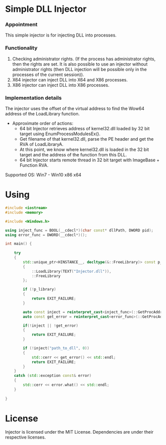 # Simple DLL Injector

### Appointment
This simple injector is for injecting DLL into processes.

###  Functionality
1. Checking administrator rights. (If the process has administrator rights, then the rights are set. It is also possible to use an injector without administrator rights (then DLL injection will be possible only in the processes of the current session)).
2. X64 injector can inject DLL into X64 and X86 processes.
3. X86 injector can inject DLL into X86 processes.

###  Implementation details
The injector uses the offset of the virtual address to find the Wow64 address of the LoadLibrary function.<br>
-   Approximate order of actions:  
    -   64 bit Injector retrieves address of kernel32.dll loaded by 32 bit target using EnumProcessModulesEx().
    -   Get filename of that kernel32.dll, parse the PE header and get the RVA of LoadLibraryA.
    -   At this point, we know where kernel32.dll is loaded in the 32 bit target and the address of the function from this DLL.
    -   64 bit Injector starts remote thread in 32 bit target with ImageBase + Function RVA.
    
Supported OS: Win7 - Win10 x86 x64

# Using

``` c++
#include <iostream>
#include <memory>

#include <Windows.h>

using inject_func = BOOL(__cdecl*)(char const* dllPath, DWORD pid);
using error_func = DWORD(__cdecl*)();

int main() {
	
	try
	{
		std::unique_ptr<HINSTANCE__, decltype(&::FreeLibrary)> const p_library
		{
			::LoadLibrary(TEXT("Injector.dll")),
			::FreeLibrary
		};

		if (!p_library)
		{
			return EXIT_FAILURE;
		}

		auto const inject = reinterpret_cast<inject_func>(::GetProcAddress(p_library.get(), "inject"));
		auto const get_error = reinterpret_cast<error_func>(::GetProcAddress(p_library.get(), "getError"));

		if(!inject || !get_error)
		{
			return EXIT_FAILURE;
		}

		if (!inject("path_to_dll", 0))
		{
			std::cerr << get_error() << std::endl;
			return EXIT_FAILURE;
		}
	}
	catch (std::exception const& error)
	{
		std::cerr << error.what() << std::endl;
	}
	
}


```


# License
Injector is licensed under the MIT License. Dependencies are under their respective licenses.
